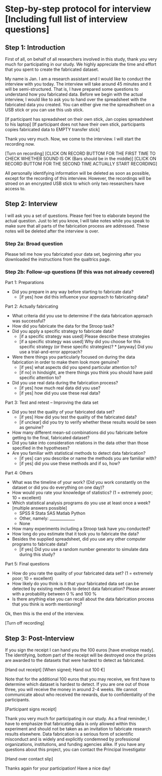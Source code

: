 # Step-by-step protocol for interview [Including full list of interview questions]

## Step 1: Introduction

First of all, on behalf of all researchers involved in this study, thank you very much for participating in our study. We highly appreciate the time and effort that you spent to create the fabricated dataset.

My name is Jan. I am a research assistant and I would like to conduct the interview with you today. The interview will take around 45 minutes and it will be semi-structured. That is, I have prepared some questions to understand how you fabricated data.
Before we begin with the actual interview, I would like to ask you to hand over the spreadsheet with the fabricated data you created. You can either give me the spreadhsheet on a USB stick or you can use this usb stick.

[If participant has spreadsheet on their own stick, Jan copies spreadsheet to his laptop]
[If participant does not have their own stick, participants copies fabricated data to EMPTY transfer stick]

Thank you very much. Now, we come to the interview. I will start the recording now. 

[Turn on recording] 
[CLICK ON RECORD BUTTOM FOR THE FIRST TIME TO CHECK WHETHER SOUND IS OK (Bars should be in the middle)]
[CLICK ON RECORD BUTTOM FOR THE SECOND TIME ACTUALLY START RECORDING]

All personally identifying information will be deleted as soon as possible, except for the recording of this interview. However, the recordings will be stroed on an encrypted USB stick to which only two researchers have access to.

## Step 2: Interview

I will ask you a set of questions. Please feel free to elaborate beyond the actual question. Just to let you know, I will take notes while you speak to make sure that all parts of the fabrication process are addressed. These notes will be deleted after the interview is over.

### Step 2a: Broad question
Please tell me how you fabricated your data set, beginning after you downloaded the instructions from the qualtrics page.

### Step 2b: Follow-up questions (If this was not already covered)

Part 1: Preparations
- Did you prepare in any way before starting to fabricate data?
	* [if yes] how did this influence your approach to fabricating data?

Part 2: Actually fabricating
- What criteria did you use to determine if the data fabrication approach was successful?
- How did you fabricate the data for the Stroop task?
- Did you apply a specific strategy to fabricate data?
	* [if a specific strategy was used] Please describe these strategies
	* [if a specific strategy was used] Why did you choose for this specific strategy (or these specific strategies)?		* [anyway] Did you use a trial-and-error approach?
- Were there things you particularly focused on during the data fabrication in order to make them look more genuine?
	* [if yes] what aspects did you spend particular attention to?
	* [if no] in hindsight, are there things you think you should have paid specific attention to?
- Did you use real data during the fabrication process?
	* [if yes] how much real data did you use?
	* [if yes] how did you use these real data?

Part 3: Test and retest – Improving the data set
- Did you test the quality of your fabricated data set?
	* [if yes] How did you test the quality of the fabricated data?
	* [if unclear] did you try to verify whether these results would be seen as genuine?
- How many different mean-sd combinations did you fabricate before getting to the final, fabricated dataset?
- Did you take into consideration relations in the data other than those specified in the hypotheses?
- Are you familiar with statistical methods to detect data fabrication?
	* [if yes] can you describe or name the methods you are familiar with?
	* [if yes] did you use these methods and if so, how?

Part 4: Others
- What was the timeline of your work? (Did you work constantly on the dataset or did you do everything on one day)?
- How would you rate your knowledge of statistics? (1 = extremely poor; 10 = excellent)
- Which statistical analysis programs do you use at least once a week? [multiple answers possible]
	* SPSS        R        Stata        SAS        Matlab        Python        
	* Other, namely: _____________
	* None
- How many experiments including a Stroop task have you conducted?	
- How long do you estimate that it took you to fabricate the data?
- Besides the supplied spreadsheet, did you use any other computer programs to fabricate data?
	* [if yes] Did you use a random number generator to simulate data during this study?

Part 5: Final questions
- How do you rate the quality of your fabricated data set? (1 = extremely poor; 10 = excellent)
- How likely do you think is it that your fabricated data set can be detected by existing methods to detect data fabrication? Please answer with a probability between 0 % and 100 %
- Is there anything else you can recall about the data fabrication process that you think is worth mentioning?

Ok, then this is the end of the interview. 

[Turn off recording]

## Step 3: Post-Interview

If you sign the receipt I can hand you the 100 euros [have envelope ready]. The identifying, bottom part of the receipt will be destroyed once the prizes are awarded to the datasets that were hardest to detect as fabricated.

[Hand out receipt]
[When signed; Hand out 100 €]

Note that for the additional 100 euros that you may receive, we first have to determine which dataset is hardest to detect. If you are one out of those three, you will receive the money in around 2-4 weeks. We cannot communicate about who received the rewards, due to confidentiality of the participants.
<!-- Needs to be determined based on the scheduling of the interviews -->

[Participant signs receipt]

Thank you very much for participating in our study. As a final reminder, I have to emphasize that fabricating data is only allowed within this experiment and should not be taken as an invitation to fabricate research results elsewhere. Data fabrication is a serious form of scientific misconduct and is widely and explicitly condemned by professional organizations, institutions, and funding agencies alike.
If you have any questions about this project, you can contact the Principal Investigator

[Hand over contact slip]

Thanks again for your participation! Have a nice day!
